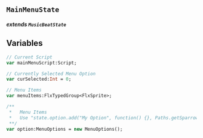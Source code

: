 ## `MainMenuState`
##### extends `MusicBeatState`

## Variables
```haxe
// Current Script
var mainMenuScript:Script;
```
```haxe
// Currently Selected Menu Option
var curSelected:Int = 0;
```
```haxe
// Menu Items
var menuItems:FlxTypedGroup<FlxSprite>;
```
```haxe
/**
 *   Menu Items
 *   Use "state.option.add("My Option", function() {}, Paths.getSparrowAtlas('image'), 'my option basic', 'my option white')"
 **/
var option:MenuOptions = new MenuOptions();
```